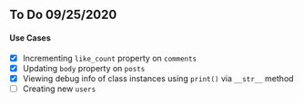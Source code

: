 ## To Do 09/25/2020


#### Use Cases

- [x] Incrementing `like_count` property on `comments`
- [x] Updating `body` property on `posts`
- [x] Viewing debug info of class instances using `print()` via `__str__` method
- [ ] Creating new `users`
